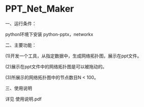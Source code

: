 # PPT_Net_Maker

一、运行条件：

python环境下安装 python-pptx，networkx





二、主要功能：

(1)开发一个工具，从指定数据中，生成网络拓扑图，展示在ppt文件。

(2)展示在ppt文件中的网络拓扑图是可以被拖动的。

(3)所展示的网络拓扑图中的节点数目N < 100。





三、使用说明

详见 使用说明.pdf
